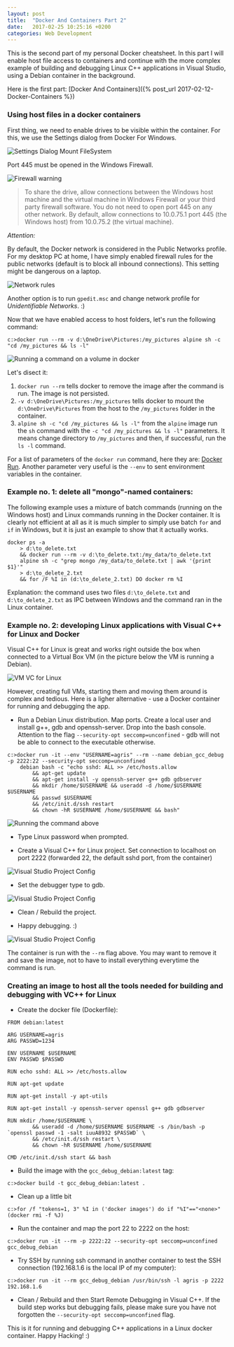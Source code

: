 ```yaml
---
layout: post
title:  "Docker And Containers Part 2"
date:   2017-02-25 10:25:16 +0200
categories: Web Development
---
```

This is the second part of my personal Docker cheatsheet. In this part I will enable host file access to containers 
and continue with the more complex example of building and debugging Linux C++ applications in Visual Studio, using a Debian container in the background.

Here is the first part: [Docker And Containers]({% post_url 2017-02-12-Docker-Containers %}) 

### Using host files in a docker containers

First thing, we need to enable drives to be visible within the container. For this, we use the Settings dialog from Docker For Windows.

![Settings Dialog Mount FileSystem]({{site.url}}/assets/docker_2_1.png)

Port 445 must be opened in the Windows Firewall.

![Firewall warning]({{site.url}}/assets/docker_2_2.png)

> To share the drive, allow connections between the Windows host machine and the virtual machine in Windows Firewall or your third party firewall software. You do not need to open port 445 on any other network. 
> By default, allow connections to 10.0.75.1 port 445 (the Windows host) from 10.0.75.2 (the virtual machine). 

*Attention:* 

By default, the Docker network is considered in the Public Networks profile. 
For my desktop PC at home, I have simply enabled firewall rules for the public networks (default is to block all inbound connections). This setting might be dangerous on a laptop.

![Network rules]({{site.url}}/assets/docker_2_3.png)

Another option is to run `gpedit.msc` and change network profile for *Unidentifiable Networks*. :)

Now that we have enabled access to host folders, let's run the following command:

```
c:>docker run --rm -v d:\OneDrive\Pictures:/my_pictures alpine sh -c "cd /my_pictures && ls -l"
```

![Running a command on a volume in docker]({{site.url}}/assets/docker_2_4.png)

Let's disect it:

1. `docker run --rm` tells docker to remove the image after the command is run. The image is not persisted. 
2. `-v d:\OneDrive\Pictures:/my_pictures` tells docker to mount the `d:\OneDrive\Pictures` from the host to the `/my_pictures` folder in the container.
3. `alpine sh -c "cd /my_pictures && ls -l"` from the `alpine` image run the `sh` command with the `-c "cd /my_pictures && ls -l"` parameters. It means change directory to `/my_pictures` and then, if successful, run the `ls -l` command.

For a list of parameters of the `docker run` command, here they are: [Docker Run](https://docs.docker.com/engine/reference/commandline/run/). Another parameter very useful is the `--env` to sent environment variables in the container.

### Example no. 1: delete all "mongo"-named containers:

The following example uses a mixture of batch commands (running on the Windows host) and Linux commands running in the Docker container. 
It is clearly not efficient at all as it is much simpler to simply use batch `for` and `if` in Windows, but it is just an example to show that it actually works. 

```
docker ps -a 
    > d:\to_delete.txt 
    && docker run --rm -v d:\to_delete.txt:/my_data/to_delete.txt 
    alpine sh -c "grep mongo /my_data/to_delete.txt | awk '{print $1}'" 
    > d:\to_delete_2.txt 
    && for /F %I in (d:\to_delete_2.txt) DO docker rm %I
```

Explanation: the command uses two files `d:\to_delete.txt` and `d:\to_delete_2.txt` as IPC between Windows and the command ran in the Linux container.


### <a name="vclinuxdocker"></a> Example no. 2: developing Linux applications with Visual C++ for Linux and Docker

Visual C++ for Linux is great and  works right outside the box when connected to a Virtual Box VM (in the picture below the VM is running a Debian). 

![VM VC for Linux]({{site.url}}/assets/vsdebian.jpg)

However, creating full VMs, starting them and moving them around is complex and tedious. Here is a ligher alternative - use a Docker container for running and debugging the app.

- Run a Debian Linux distribution. Map ports. Create a local user and install g++, gdb and openssh-server. Drop into the bash console. Attention to the flag `--security-opt seccomp=unconfined` - gdb will not be able to connect to the executable otherwise.

```
c:>docker run -it --env "USERNAME=agris" --rm --name debian_gcc_debug -p 2222:22 --security-opt seccomp=unconfined 
    debian bash -c "echo sshd: ALL >> /etc/hosts.allow 
        && apt-get update 
        && apt-get install -y openssh-server g++ gdb gdbserver 
        && mkdir /home/$USERNAME && useradd -d /home/$USERNAME $USERNAME 
        && passwd $USERNAME 
        && /etc/init.d/ssh restart 
        && chown -hR $USERNAME /home/$USERNAME && bash"
```

![Running the command above]({{site.url}}/assets/docker_2_8.png)

- Type Linux password when prompted.

- Create a Visual C++ for Linux project. Set connection to localhost on port 2222 (forwarded 22, the default sshd port, from the container)

![Visual Studio Project Config]({{site.url}}/assets/docker_2_5.png)

- Set the debugger type to gdb. 

![Visual Studio Project Config]({{site.url}}/assets/docker_2_6.png)

- Clean / Rebuild the project.

- Happy debugging. :)

![Visual Studio Project Config]({{site.url}}/assets/docker_2_7.png)

The container is run with the `--rm` flag above. You may want to remove it and save the image, not to have to install everything everytime the command is run. 

### Creating an image to host all the tools needed for building and debugging with VC++ for Linux

- Create the docker file (Dockerfile):

```
FROM debian:latest

ARG USERNAME=agris
ARG PASSWD=1234

ENV USERNAME $USERNAME
ENV PASSWD $PASSWD

RUN echo sshd: ALL >> /etc/hosts.allow

RUN apt-get update

RUN apt-get install -y apt-utils

RUN apt-get install -y openssh-server openssl g++ gdb gdbserver

RUN mkdir /home/$USERNAME \
        && useradd -d /home/$USERNAME $USERNAME -s /bin/bash -p `openssl passwd -1 -salt iuuA8932 $PASSWD` \
        && /etc/init.d/ssh restart \
        && chown -hR $USERNAME /home/$USERNAME
        
CMD /etc/init.d/ssh start && bash
```

- Build the image with the `gcc_debug_debian:latest` tag:

```
c:>docker build -t gcc_debug_debian:latest .
```

- Clean up a little bit

```
c:>for /f "tokens=1, 3" %I in ('docker images') do if "%I"=="<none>" (docker rmi -f %J)
```

- Run the container and map the port 22 to 2222 on the host:

```
c:>docker run -it --rm -p 2222:22 --security-opt seccomp=unconfined gcc_debug_debian
```

- Try SSH by running ssh command in another container to test the SSH connection (192.168.1.6 is the local IP of my computer):

```
c:>docker run -it --rm gcc_debug_debian /usr/bin/ssh -l agris -p 2222 192.168.1.6
```

- Clean / Rebuild and then Start Remote Debugging in Visual C++. If the build step works but debugging fails, please make sure you have not forgotten the `--security-opt seccomp=unconfined` flag.

This is it for running and debugging C++ applications in a Linux docker container. Happy Hacking! :)
